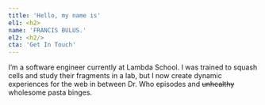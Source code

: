 ```yaml
---
title: 'Hello, my name is'
el1: <h2>
name: 'FRANCIS BULUS.'
el2: <h2/>
cta: 'Get In Touch'
---
```


I’m a software engineer currently at Lambda School. I was trained to squash cells and study their fragments in a lab, but I now create dynamic experiences for the web in between Dr. Who episodes and ~~unhealthy~~ wholesome pasta binges.
